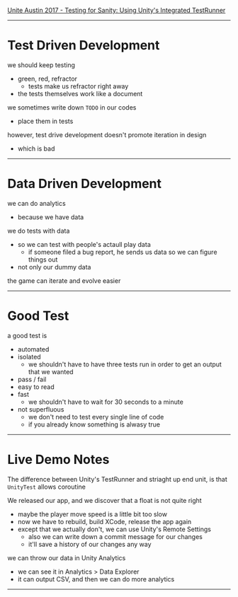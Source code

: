[Unite Austin 2017 - Testing for Sanity: Using Unity's Integrated TestRunner](https://www.youtube.com/watch?v=MWS4aSO7HAo)
___

# Test Driven Development

we should keep testing
* green, red, refractor
	* tests make us refractor right away
* the tests themselves work like a document

we sometimes write down `TODO` in our codes
* place them in tests

however, test drive development doesn't promote iteration in design
* which is bad
___

# Data Driven Development

we can do analytics
* because we have data

we do tests with data
* so we can test with people's actaull play data
	* if someone filed a bug report, he sends us data so we can figure things out
* not only our dummy data

the game can iterate and evolve easier
___

# Good Test

a good test is
* automated
* isolated
	* we shouldn't have to have three tests run in order to get an output that we wanted
* pass / fail
* easy to read
* fast
	* we shouldn't have to wait for 30 seconds to a minute
* not superfluous
	* we don't need to test every single line of code
	* if you already know something is alwasy true
___

# Live Demo Notes

The difference between Unity's TestRunner and striaght up end unit, is that
`UnityTest` allows coroutine

We released our app, and we discover that a float is not quite right
* maybe the player move speed is a little bit too slow
* now we have to rebuild, build XCode, release the app again
* except that we actually don't, we can use Unity's Remote Settings
	* also we can write down a commit message for our changes
	* it'll save a history of our changes any way

we can throw our data in Unity Analytics
* we can see it in Analytics > Data Explorer
* it can output CSV, and then we can do more analytics
___
